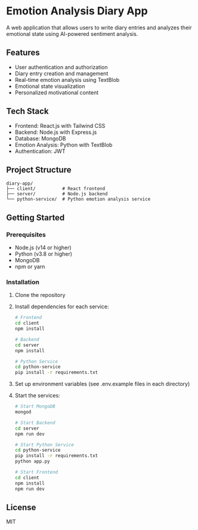 # Emotion Analysis Diary App

A web application that allows users to write diary entries and analyzes their emotional state using AI-powered sentiment analysis.

## Features

- User authentication and authorization
- Diary entry creation and management
- Real-time emotion analysis using TextBlob
- Emotional state visualization
- Personalized motivational content

## Tech Stack

- Frontend: React.js with Tailwind CSS
- Backend: Node.js with Express.js
- Database: MongoDB
- Emotion Analysis: Python with TextBlob
- Authentication: JWT

## Project Structure

```
diary-app/
├── client/          # React frontend
├── server/          # Node.js backend
└── python-service/  # Python emotion analysis service
```

## Getting Started

### Prerequisites

- Node.js (v14 or higher)
- Python (v3.8 or higher)
- MongoDB
- npm or yarn

### Installation

1. Clone the repository
2. Install dependencies for each service:

   ```bash
   # Frontend
   cd client
   npm install

   # Backend
   cd server
   npm install

   # Python Service
   cd python-service
   pip install -r requirements.txt
   ```

3. Set up environment variables (see .env.example files in each directory)

4. Start the services:

   ```bash
   # Start MongoDB
   mongod

   # Start Backend
   cd server
   npm run dev

   # Start Python Service
   cd python-service
   pip install -r requirements.txt
   python app.py

   # Start Frontend
   cd client
   npm install
   npm run dev
   ```

## License

MIT
